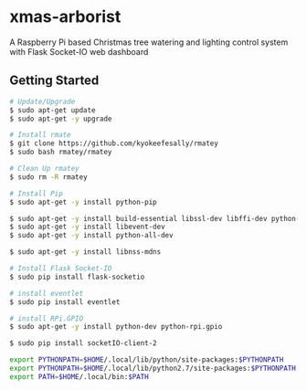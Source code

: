 # xmas-arborist
A Raspberry Pi based Christmas tree watering and lighting control system with Flask Socket-IO web dashboard
## Getting Started
```bash
# Update/Upgrade
$ sudo apt-get update
$ sudo apt-get -y upgrade

# Install rmate
$ git clone https://github.com/kyokeefesally/rmatey
$ sudo bash rmatey/rmatey

# Clean Up rmatey
$ sudo rm -R rmatey

# Install Pip
$ sudo apt-get -y install python-pip

$ sudo apt-get -y install build-essential libssl-dev libffi-dev python-dev
$ sudo apt-get -y install libevent-dev
$ sudo apt-get -y install python-all-dev

$ sudo apt-get -y install libnss-mdns

# Install Flask Socket-IO
$ sudo pip install flask-socketio

# install eventlet
$ sudo pip install eventlet

# install RPi.GPIO
$ sudo apt-get -y install python-dev python-rpi.gpio

$ sudo pip install socketIO-client-2

export PYTHONPATH=$HOME/.local/lib/python/site-packages:$PYTHONPATH
export PYTHONPATH=$HOME/.local/lib/python2.7/site-packages:$PYTHONPATH
export PATH=$HOME/.local/bin:$PATH


```
